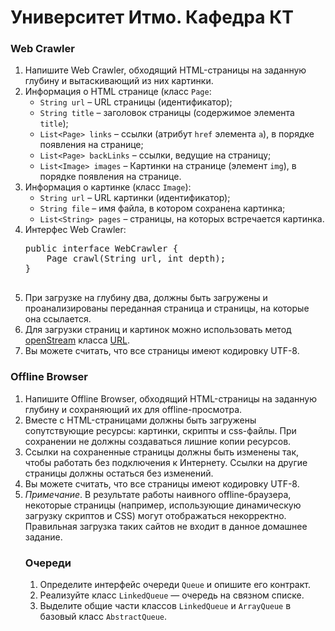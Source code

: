 # Университет Итмо. Кафедра КТ
<h3>Web Crawler</h3><ol><li>
            Напишите Web Crawler, обходящий HTML-страницы
            на заданную глубину и вытаскивающий
            из них картинки.
        </li><li>
            Информация о HTML странице (класс <code>Page</code>:
            <ul><li><code>String url</code> &ndash;
                    URL страницы (идентификатор);
                </li><li><code>String title</code> &ndash;
                    заголовок страницы
                    (содержимое элемента <code>title</code>);
                </li><li><code>List&lt;Page&gt; links</code> &ndash;
                    ссылки (атрибут <code>href</code> элемента <code>a</code>),
                    в порядке появления на странице;
                </li><li><code>List&lt;Page&gt; backLinks</code> &ndash;
                    ссылки, ведущие на страницу;
                </li><li><code>List&lt;Image&gt; images</code> &ndash;
                    Картинки на странице (элемент <code>img</code>),
                    в порядке появления на странице.
                </li></ul></li><li>
            Информация о картинке (класс <code>Image</code>):
            <ul><li><code>String url</code> &ndash;
                    URL картинки (идентификатор);
                </li><li><code>String file</code> &ndash;
                    имя файла, в котором сохранена картинка;
                </li><li><code>List&lt;String&gt; pages</code> &ndash;
                    страницы, на которых встречается картинка.
                </li></ul></li><li>
            Интерфес Web Crawler:
            <pre>
public interface WebCrawler {
    Page crawl(String url, int depth);
}
            </pre></li><li>
            При загрузке на глубину два, должны быть загружены
            и проанализированы  переданная страница и
            страницы, на которые она ссылается.
        </li><li>
            Для загрузки страниц и картинок можно использовать
            метод <a href="https://docs.oracle.com/javase/8/docs/api/java/net/URL.html#openStream--">openStream</a>
            класса <a href="https://docs.oracle.com/javase/8/docs/api/java/net/URL.html">URL</a>.
        </li><li>
            Вы можете считать, что все страницы имеют кодировку UTF-8.
        </li></ol><h3>Offline Browser</h3><ol><li>
            Напишите Offline Browser, обходящий HTML-страницы
            на заданную глубину и сохраняющий их для
            offline-просмотра.
        </li><li>
            Вместе с HTML-страницами должны быть загружены
            сопутствующие ресурсы:  картинки, скрипты и css-файлы.
            При сохранении не должны создаваться лишние
            копии ресурсов.
        </li><li>
            Ссылки на сохраненные страницы должны быть  изменены так,
            чтобы работать без подключения к Интернету.
            Ссылки на другие страницы должны остаться без изменений.
        </li><li>
            Вы можете считать, что все страницы имеют кодировку UTF-8.
        </li><li><em>Примечание</em>.
            В результате работы наивного offline-браузера, некоторые
            страницы (например, использующие динамическую загрузку
            скриптов и CSS) могут отображаться некорректно.
            Правильная загрузка таких сайтов не входит в
            данное домашнее задание.
            <h3>Очереди</h3><ol><li>
            Определите интерфейс очереди <code>Queue</code> и опишите его контракт.
        </li><li>
            Реализуйте класс <code>LinkedQueue</code> &mdash; очередь на связном списке.
        </li><li>
            Выделите общие части классов <code>LinkedQueue</code>
            и <code>ArrayQueue</code> в базовый класс <code>AbstractQueue</code>.
        </li></ol>
